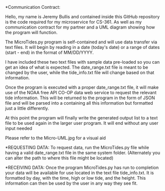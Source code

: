 *Communication Contract:

Hello, my name is Jeremy Bullis and contained inside this GitHub repository
is the code required for my microservice for CS-361. As well as my communication
contract for my partner and a UML diagram showing how the program will function.

The MicroTides.py program is self-contained and will use data transfer via text files.
It will begin by reading in a date (today's date) or a range of dates (start - end)
in the format of MM/DD/YYYY.

I have included these two text files with sample data pre-loaded so you can get an
idea of what is expected. The date_range.txt file is meant to be changed by the user,
while the tide_info.txt file will change based on that information.

Once the program is executed with a proper date_range.txt file, it will make use of
the NOAA free API CO-OP data web service to request the relevant tide information.
This will be returned to the program in the form of JSON file and will be parsed into
a containing all this information but formatted just a little differently.

At this point the program will finally write the generated output list to a text file
to be used again in the larger user program. It will end without any user input needed

Please refer to the Micro-UML.jpg for a visual aid

*REQUESTING DATA:
To request data, run the MicroTides.py file while having a valid date_range.txt file in 
the same system folder. (Alternately you can alter the path to where this file might be
located)

*RECEIVING DATA:
Once the program MicroTides.py has run to completion your data will be available for use
located in the text file tide_info.txt. It is formatted by day, with the time, high or
low tide, and the height. This information can then be used by the user in any way they see
fit.


